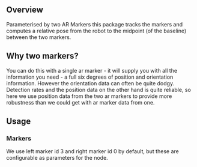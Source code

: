 ## Overview

Parameterised by two AR Markers this package tracks the markers and computes a relative pose
from the robot to the midpoint (of the baseline) between the two markers.

## Why two markers? 

You can do this with a single ar marker - it will supply you with all the information you need -
a full six degrees of position and orientation information. However the orientation data
can often be quite dodgy. Detection rates and the position data on the other hand is quite reliable,
so here we use position data from the two ar markers to provide more robustness than we could
get with ar marker data from one.

## Usage

### Markers

We use left marker id 3 and right marker id 0 by default, but these are configurable as parameters
for the node.  